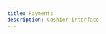 ```yaml
---
title: Payments
description: Cashier interface
---
```


<script setup>
import { defineClientComponent } from 'vitepress'

const PayPage = defineClientComponent(() => import('./PayPage.vue'))

</script>

<PayPage />

